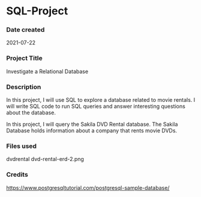 # SQL-Project

### Date created
2021-07-22

### Project Title
Investigate a Relational Database

### Description
In this project, I will use SQL to explore a database related to movie rentals. I will write SQL code to run SQL queries and answer interesting questions about the database.

In this project, I will query the Sakila DVD Rental database. The Sakila Database holds information about a company that rents movie DVDs.

### Files used
dvdrental
dvd-rental-erd-2.png

### Credits
https://www.postgresqltutorial.com/postgresql-sample-database/
